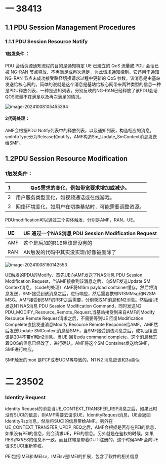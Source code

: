 # 一 38413 

## 1.1 PDU Session Management Procedures

### 1.1.1 PDU Session Resource Notify

#### 1触发条件 ：

   PDU 会话资源通知流程的目的是通知特定 UE 已建立的 QoS 流量或 PDU 会话已被 NG-RAN 节点释放、不再满足或再次满足，为此请求通知控制。它还用于通知 NG-RAN 节点未成功接受路径切换请求过程中更新的 QoS 参数。该消息是由基站发送给核心网的。简单的说就是这个消息是基站给核心网带来两种类型的信息一种是PDU释放列表，一种是通知列表，分别反映的NG-RAN已经释放了该PDU会话QOS流量不在满足以及再次满足的情况。

![image-20241008105455394](C:\Users\86198\AppData\Roaming\Typora\typora-user-images\image-20241008105455394.png)

#### 2代码处理：

AMF会根据PDU Notify列表中的释放列表，以及通知列表，构造相应的消息，smInfoType分为Release和notify，AMF构造Sm_Update_SmContext消息发送给SMF。

## 1.2PDU Session Resource Modification

### 1触发条件：

| 1    | QoS需求的变化，例如带宽要求增加或减少。              |
| ---- | ---------------------------------------------------- |
| 2    | 用户服务类型变化，如视频通话或在线游戏。             |
| 3    | 网络环境变化，如用户在切换基站时，可能需要调整资源。 |

PDUmodification可以通过三个实体触发，分别是AMF，RAN，UE。

| UE   | UE 通过一个NAS消息 PDU Session Modification Request |
| :--- | --------------------------------------------------- |
| AMF  | 这个是后加的R16应该是没有的                         |
| RAN  | AN触发的代码中其实没实现/好像被删除了               |

![image-20241008160142553](C:\Users\86198\AppData\Roaming\Typora\typora-user-images\image-20241008160142553.png)

UE触发的PDU的Modify，首先UE向AMF发送了NAS消息 PDU Session Modification Request，当AMF接收到该消息之后，向SMF发送Update SM Context消息，（code的处理）AMF将N1Sm payload container缓存，然后将消息发送，SMF接受到该消息之后，进行响应，然后需要携带N1SMMsg和N2SM MSG。AMF接受到SMF的RSP之后需要，分别获取N1消息和N2消息。然后给UE发送N1 NAS消息 PDU Session Modification Command，同时发送N2 PDU_MODIFY_Resource_Remote_Request,当基站接受到来自AMF的Modify Resource Remote Request请求之后，不需要等到UE 回复Modification Compelete直接发送消息Modify Resource Remote Response给AMF。AMF然后发送Update SMContext消息给SMF，当SMF接受到该消息之后，成功回复应该是204不带n1和n2消息。当UE 回复pdu command complete。这个消息标志着QOS的信息已经改了，进行确认。AMF将这个SM Container发送给SMF，SMF进行响应。

SMF触发的mod 是PCF或者UDM等导致的，N1 N2 消息应该和3a类似

# 二 23502 

### Identity Request

identity Request的消息当UE_CONTEXT_TRANSFER_RSP消息之后，如果此时没有SUCI的信息，则AMF需要去请求UE，IdentityRequest消息，UE会返回IdentityRsp消息，然后将SUCI的信息带给AMF。另外在UE_CONTEXT_TRANSFER_UPDP_REQ之后，AMF会根据是否存在PEI的信息，如果没有PEI的信息，则会请求UE，PEI的信息。另外就是在鉴权的时候，如果RES*和XRES*的信息不一致，而且终端是带着GUTI注册的，这个时候AMF会向UE请求SUCI重新鉴权。

PEI包括IMEI和IMEIsv，IMEIsv是IMEI的扩展，包含了软件的相关信息

